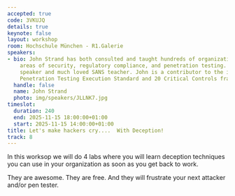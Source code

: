 ```yaml
---
accepted: true
code: 3VKUJQ
details: true
keynote: false
layout: workshop
room: Hochschule München - R1.Galerie
speakers:
- bio: John Strand has both consulted and taught hundreds of organizations in the
    areas of security, regulatory compliance, and penetration testing.  He is a coveted
    speaker and much loved SANS teacher. John is a contributor to the industry-shaping
    Penetration Testing Execution Standard and 20 Critical Controls frameworks.
  handle: false
  name: John Strand
  photo: img/speakers/JLLNK7.jpg
timeslot:
  duration: 240
  end: 2025-11-15 18:00:00+01:00
  start: 2025-11-15 14:00:00+01:00
title: Let's make hackers cry....  With Deception!
track: 8
---
```


In this worksop we will do 4 labs where you will learn deception techniques you can use in your organization as soon as you get back to work.

They are awesome.
 They are free.
 And they will frustrate your next attacker and/or pen tester.
